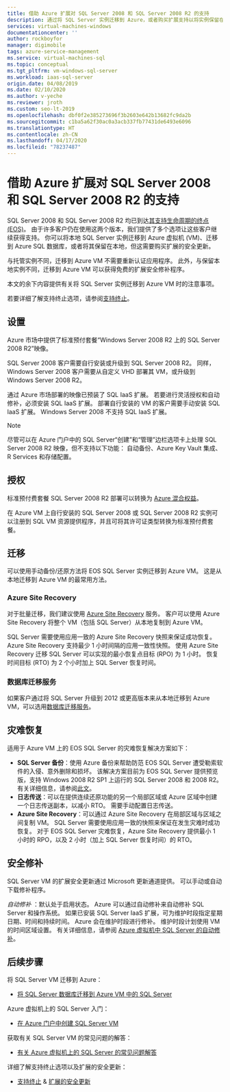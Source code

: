 ```yaml
---
title: 借助 Azure 扩展对 SQL Server 2008 和 SQL Server 2008 R2 的支持
description: 通过将 SQL Server 实例迁移到 Azure，或者购买扩展支持以将实例保留在本地来扩展对 SQL Server 2008 和 SQL Server 2008 R2 的支持。
services: virtual-machines-windows
documentationcenter: ''
author: rockboyfor
manager: digimobile
tags: azure-service-management
ms.service: virtual-machines-sql
ms.topic: conceptual
ms.tgt_pltfrm: vm-windows-sql-server
ms.workload: iaas-sql-server
origin.date: 04/08/2019
ms.date: 02/10/2020
ms.author: v-yeche
ms.reviewer: jroth
ms.custom: seo-lt-2019
ms.openlocfilehash: dbf0f2e385273696f3b2603e642b13682fc9da2b
ms.sourcegitcommit: c1ba5a62f30ac0a3acb337fb77431de6493e6096
ms.translationtype: HT
ms.contentlocale: zh-CN
ms.lasthandoff: 04/17/2020
ms.locfileid: "78237487"
---
```

# <a name="extend-support-for-sql-server-2008-and-sql-server-2008-r2-with-azure"></a>借助 Azure 扩展对 SQL Server 2008 和 SQL Server 2008 R2 的支持

SQL Server 2008 和 SQL Server 2008 R2 均已到达[其支持生命周期的终点 (EOS)](https://www.microsoft.com/sql-server/sql-server-2008)。 由于许多客户仍在使用这两个版本，我们提供了多个选项让这些客户继续获得支持。 你可以将本地 SQL Server 实例迁移到 Azure 虚拟机 (VM)、迁移到 Azure SQL 数据库，或者将其保留在本地，但这需要购买扩展的安全更新。

与托管实例不同，迁移到 Azure VM 不需要重新认证应用程序。 此外，与保留本地实例不同，迁移到 Azure VM 可以获得免费的扩展安全修补程序。

本文的余下内容提供有关将 SQL Server 实例迁移到 Azure VM 时的注意事项。

若要详细了解支持终止选项，请参阅[支持终止](https://docs.microsoft.com/sql/sql-server/end-of-support/sql-server-end-of-life-overview)。

## <a name="provisioning"></a>设置

Azure 市场中提供了标准预付套餐“Windows Server 2008 R2 上的 SQL Server 2008 R2”映像。 

SQL Server 2008 客户需要自行安装或升级到 SQL Server 2008 R2。 同样，Windows Server 2008 客户需要从自定义 VHD 部署其 VM，或升级到 Windows Server 2008 R2。

通过 Azure 市场部署的映像已预装了 SQL IaaS 扩展。 若要进行灵活授权和自动修补，必须安装 SQL IaaS 扩展。 部署自行安装的 VM 的客户需要手动安装 SQL IaaS 扩展。 Windows Server 2008 不支持 SQL IaaS 扩展。

> [!NOTE]
> 尽管可以在 Azure 门户中的 SQL Server“创建”和“管理”边栏选项卡上处理 SQL Server 2008 R2 映像，但不支持以下功能：    自动备份、Azure Key Vault 集成、R Services 和存储配置。

## <a name="licensing"></a>授权
标准预付费套餐 SQL Server 2008 R2 部署可以转换为 [Azure 混合权益](https://www.azure.cn/pricing/hybrid-benefit/)。

<!--Not Available on [resource provider](virtual-machines-windows-sql-ahb.md#register-sql-server-vm-with-sql-resource-provider)-->

在 Azure VM 上自行安装的 SQL Server 2008 或 SQL Server 2008 R2 实例可以注册到 SQL VM 资源提供程序，并且可将其许可证类型转换为标准预付费套餐。

## <a name="migration"></a>迁移
可以使用手动备份/还原方法将 EOS SQL Server 实例迁移到 Azure VM。 这是从本地迁移到 Azure VM 的最常用方法。

### <a name="azure-site-recovery"></a>Azure Site Recovery

对于批量迁移，我们建议使用 [Azure Site Recovery](/site-recovery/site-recovery-overview) 服务。 客户可以使用 Azure Site Recovery 将整个 VM（包括 SQL Server）从本地复制到 Azure VM。

SQL Server 需要使用应用一致的 Azure Site Recovery 快照来保证成功恢复。 Azure Site Recovery 支持最少 1 小时间隔的应用一致性快照。 使用 Azure Site Recovery 迁移 SQL Server 可以实现的最小恢复点目标 (RPO) 为 1 小时。 恢复时间目标 (RTO) 为 2 个小时加上 SQL Server 恢复时间。

### <a name="database-migration-service"></a>数据库迁移服务

如果客户通过将 SQL Server 升级到 2012 或更高版本来从本地迁移到 Azure VM，可以选用[数据库迁移服务](/dms/dms-overview)。

## <a name="disaster-recovery"></a>灾难恢复

适用于 Azure VM 上的 EOS SQL Server 的灾难恢复解决方案如下：

- **SQL Server 备份**：使用 Azure 备份来帮助防范 EOS SQL Server 遭受勒索软件的入侵、意外删除和损坏。 该解决方案目前为 EOS SQL Server 提供预览版，支持 Windows 2008 R2 SP1 上运行的 SQL Server 2008 和 2008 R2。 有关详细信息，请参阅[此文](/backup/backup-azure-sql-database#scenario-support)。
- **日志传送**：可以在提供连续还原功能的另一个局部区域或 Azure 区域中创建一个日志传送副本，以减小 RTO。 需要手动配置日志传送。
- **Azure Site Recovery**：可以通过 Azure Site Recovery 在局部区域与区域之间复制 VM。 SQL Server 需要使用应用一致的快照来保证在发生灾难时成功恢复。 对于 EOS SQL Server 灾难恢复，Azure Site Recovery 提供最小 1 小时的 RPO，以及 2 小时（加上 SQL Server 恢复时间）的 RTO。

## <a name="security-patching"></a>安全修补
SQL Server VM 的扩展安全更新通过 Microsoft 更新通道提供。 可以手动或自动下载修补程序。

<!--Not Available on after the SQL Server VM has been registered with the SQL resource provider-->
<!--Not Available on [resource provider](virtual-machines-windows-sql-ahb.md#register-sql-server-vm-with-sql-resource-provider)-->

*自动修补* ：默认处于启用状态。 Azure 可以通过自动修补来自动修补 SQL Server 和操作系统。 如果已安装 SQL Server IaaS 扩展，可为维护时段指定星期日期、时间和持续时间。 Azure 会在维护时段进行修补。 维护时段计划使用 VM 的时间区域设置。  有关详细信息，请参阅 [Azure 虚拟机中 SQL Server 的自动修补](virtual-machines-windows-sql-automated-patching.md)。

## <a name="next-steps"></a>后续步骤

将 SQL Server VM 迁移到 Azure：

* [将 SQL Server 数据库迁移到 Azure VM 中的 SQL Server](virtual-machines-windows-migrate-sql.md)

Azure 虚拟机上的 SQL Server 入门：

* [在 Azure 门户中创建 SQL Server VM](quickstart-sql-vm-create-portal.md)

获取有关 SQL Server VM 的常见问题的解答：

* [有关 Azure 虚拟机上的 SQL Server 的常见问题解答](virtual-machines-windows-sql-server-iaas-faq.md)

详细了解支持终止选项以及扩展的安全更新：

* [支持终止](https://docs.microsoft.com/sql/sql-server/end-of-support/sql-server-end-of-life-overview) & [扩展的安全更新](https://docs.microsoft.com/sql/sql-server/end-of-support/sql-server-extended-security-updates)

<!-- Update_Description: update meta properties, wording update, update link -->
